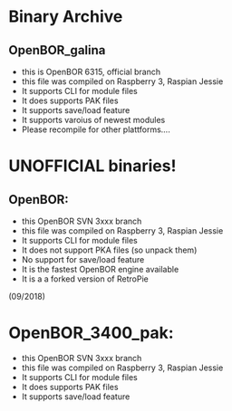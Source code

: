 # Binary Archive

## OpenBOR_galina
* this is OpenBOR 6315, official branch
* this file was compiled on Raspberry 3, Raspian Jessie
* It supports CLI for module files
* It does supports PAK files
* It supports save/load feature
* It supports varoius of newest modules
* Please recompile for other plattforms....

# UNOFFICIAL binaries!

## OpenBOR:
* this OpenBOR SVN 3xxx branch
* this file was compiled on Raspberry 3, Raspian Jessie
* It supports CLI for module files
* It does not support PKA files (so unpack them)
* No support for save/load feature
* It is the fastest OpenBOR engine available
* It is a a forked version of RetroPie

(09/2018)

# OpenBOR_3400_pak:
* this OpenBOR SVN 3xxx branch
* this file was compiled on Raspberry 3, Raspian Jessie
* It supports CLI for module files
* It does supports PAK files
* It supports save/load feature
